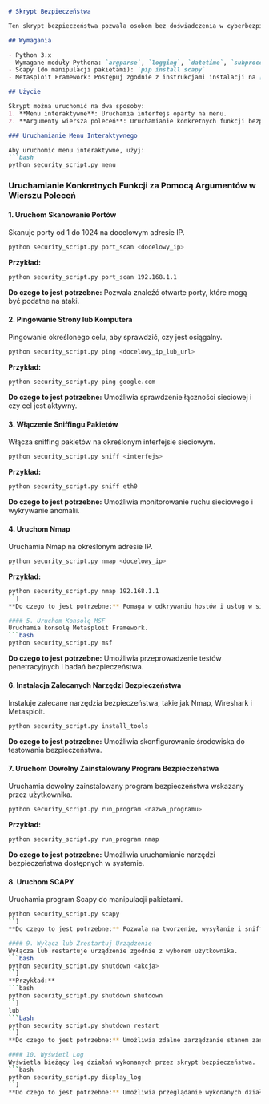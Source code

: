 ```markdown
# Skrypt Bezpieczeństwa

Ten skrypt bezpieczeństwa pozwala osobom bez doświadczenia w cyberbezpieczeństwie uruchamiać podstawowe programy bezpieczeństwa. Obejmuje funkcje takie jak skanowanie portów, pingowanie, sniffing pakietów, uruchamianie Nmap i inne.

## Wymagania

- Python 3.x
- Wymagane moduły Pythona: `argparse`, `logging`, `datetime`, `subprocess`, `os`, `threading`, `socket`
- Scapy (do manipulacji pakietami): `pip install scapy`
- Metasploit Framework: Postępuj zgodnie z instrukcjami instalacji na [stronie Metasploit](https://www.metasploit.com/)

## Użycie

Skrypt można uruchomić na dwa sposoby:
1. **Menu interaktywne**: Uruchamia interfejs oparty na menu.
2. **Argumenty wiersza poleceń**: Uruchamianie konkretnych funkcji bezpośrednio z wiersza poleceń.

### Uruchamianie Menu Interaktywnego

Aby uruchomić menu interaktywne, użyj:
```bash
python security_script.py menu
```

### Uruchamianie Konkretnych Funkcji za Pomocą Argumentów w Wierszu Poleceń

#### 1. Uruchom Skanowanie Portów
Skanuje porty od 1 do 1024 na docelowym adresie IP.
```bash
python security_script.py port_scan <docelowy_ip>
```
**Przykład:**
```bash
python security_script.py port_scan 192.168.1.1
```
**Do czego to jest potrzebne:** Pozwala znaleźć otwarte porty, które mogą być podatne na ataki.

#### 2. Pingowanie Strony lub Komputera
Pingowanie określonego celu, aby sprawdzić, czy jest osiągalny.
```bash
python security_script.py ping <docelowy_ip_lub_url>
```
**Przykład:**
```bash
python security_script.py ping google.com
```
**Do czego to jest potrzebne:** Umożliwia sprawdzenie łączności sieciowej i czy cel jest aktywny.

#### 3. Włączenie Sniffingu Pakietów
Włącza sniffing pakietów na określonym interfejsie sieciowym.
```bash
python security_script.py sniff <interfejs>
```
**Przykład:**
```bash
python security_script.py sniff eth0
```
**Do czego to jest potrzebne:** Umożliwia monitorowanie ruchu sieciowego i wykrywanie anomalii.

#### 4. Uruchom Nmap
Uruchamia Nmap na określonym adresie IP.
```bash
python security_script.py nmap <docelowy_ip>
```
**Przykład:**
```bash
python security_script.py nmap 192.168.1.1
``]
**Do czego to jest potrzebne:** Pomaga w odkrywaniu hostów i usług w sieci komputerowej.

#### 5. Uruchom Konsolę MSF
Uruchamia konsolę Metasploit Framework.
```bash
python security_script.py msf
```
**Do czego to jest potrzebne:** Umożliwia przeprowadzenie testów penetracyjnych i badań bezpieczeństwa.

#### 6. Instalacja Zalecanych Narzędzi Bezpieczeństwa
Instaluje zalecane narzędzia bezpieczeństwa, takie jak Nmap, Wireshark i Metasploit.
```bash
python security_script.py install_tools
```
**Do czego to jest potrzebne:** Umożliwia skonfigurowanie środowiska do testowania bezpieczeństwa.

#### 7. Uruchom Dowolny Zainstalowany Program Bezpieczeństwa
Uruchamia dowolny zainstalowany program bezpieczeństwa wskazany przez użytkownika.
```bash
python security_script.py run_program <nazwa_programu>
```
**Przykład:**
```bash
python security_script.py run_program nmap
```
**Do czego to jest potrzebne:** Umożliwia uruchamianie narzędzi bezpieczeństwa dostępnych w systemie.

#### 8. Uruchom SCAPY
Uruchamia program Scapy do manipulacji pakietami.
```bash
python security_script.py scapy
``]
**Do czego to jest potrzebne:** Pozwala na tworzenie, wysyłanie i sniffing pakietów sieciowych.

#### 9. Wyłącz lub Zrestartuj Urządzenie
Wyłącza lub restartuje urządzenie zgodnie z wyborem użytkownika.
```bash
python security_script.py shutdown <akcja>
``]
**Przykład:**
```bash
python security_script.py shutdown shutdown
``]
lub
```bash
python security_script.py shutdown restart
``]
**Do czego to jest potrzebne:** Umożliwia zdalne zarządzanie stanem zasilania systemu.

#### 10. Wyświetl Log
Wyświetla bieżący log działań wykonanych przez skrypt bezpieczeństwa.
```bash
python security_script.py display_log
``]
**Do czego to jest potrzebne:** Umożliwia przeglądanie wykonanych działań i ich wyników.



